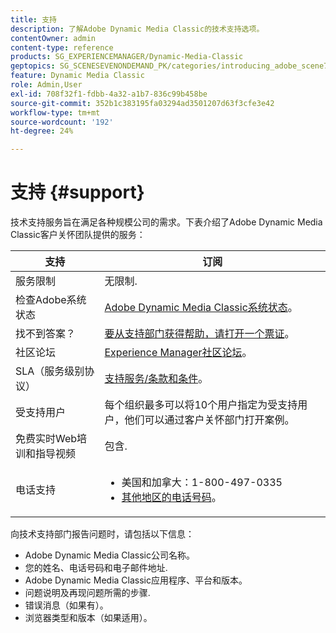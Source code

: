 ```yaml
---
title: 支持
description: 了解Adobe Dynamic Media Classic的技术支持选项。
contentOwner: admin
content-type: reference
products: SG_EXPERIENCEMANAGER/Dynamic-Media-Classic
geptopics: SG_SCENESEVENONDEMAND_PK/categories/introducing_adobe_scene7
feature: Dynamic Media Classic
role: Admin,User
exl-id: 708f32f1-fdbb-4a32-a1b7-836c99b458be
source-git-commit: 352b1c383195fa03294ad3501207d63f3cfe3e42
workflow-type: tm+mt
source-wordcount: '192'
ht-degree: 24%

---
```


# 支持 {#support}

技术支持服务旨在满足各种规模公司的需求。下表介绍了Adobe Dynamic Media Classic客户关怀团队提供的服务：

| 支持 | 订阅 |
| --- | --- |
| 服务限制 | 无限制. |
| 检查Adobe系统状态 | [Adobe Dynamic Media Classic系统状态](https://status.adobe.com/products/1175)。 |
| 找不到答案？ | [要从支持部门获得帮助，请打开一个票证](https://experienceleague.adobe.com/?support-solution=General#support)。 |
| 社区论坛 | [Experience Manager社区论坛](https://experienceleaguecommunities.adobe.com/t5/adobe-experience-manager/ct-p/adobe-experience-manager-community)。 |
| SLA（服务级别协议） | [支持服务/条款和条件](https://helpx.adobe.com/support/programs/support-policies-terms-conditions.html)。 |
| 受支持用户 | 每个组织最多可以将10个用户指定为受支持用户，他们可以通过客户关怀部门打开案例。 |
| 免费实时Web培训和指导视频 | 包含. |
| 电话支持 | <ul><li>美国和加拿大：1-800-497-0335 </li><li>[其他地区的电话号码](https://helpx.adobe.com/contact/dma-external/DMACustomeCareRegionalPhoneNumbers.html)。 </li></ul> |

<!-- |Create a support case| [https://helpx.adobe.com/enterprise/admin-guide.html/enterprise/using/support-for-experience-cloud.ug.html](https://helpx.adobe.com/enterprise/admin-guide.html/enterprise/using/support-for-experience-cloud.ug.html) | -->

向技术支持部门报告问题时，请包括以下信息：

* Adobe Dynamic Media Classic公司名称。
* 您的姓名、电话号码和电子邮件地址.
* Adobe Dynamic Media Classic应用程序、平台和版本。
* 问题说明及再现问题所需的步骤.
* 错误消息（如果有）。
* 浏览器类型和版本（如果适用）。
